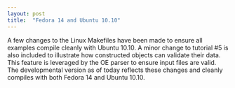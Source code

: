 ```yaml
---
layout: post
title:  "Fedora 14 and Ubuntu 10.10"
---
```

A few changes to the Linux Makefiles have been made to ensure all examples compile cleanly with Ubuntu 10.10. A minor change to tutorial #5 is also included to illustrate how constructed objects can validate their data. This feature is leveraged by the OE parser to ensure input files are valid. The developmental version as of today reflects these changes and cleanly compiles with both Fedora 14 and Ubuntu 10.10.
